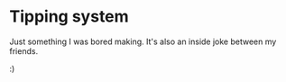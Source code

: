# Tipping system

Just something I was bored making. It's also an inside joke between my friends.

:)